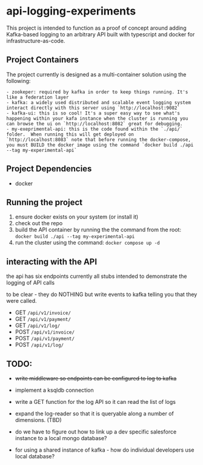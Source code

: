 # api-logging-experiments

This project is intended to function as a proof of concept around adding Kafka-based logging to an arbitrary API built with typescript and docker for infrastructure-as-code.

## Project Containers

The project currently is designed as a multi-container solution using the following:

    - zookeper: required by kafka in order to keep things running. It's like a federation layer
    - kafka: a widely used distributed and scalable event logging system interact directly with this server using `http://localhost:9082`
    - kafka-ui: this is so cool! It's a super easy way to see what's happening within your kafa instance when the cluster is running you can browse the ui on `http://localhost:8082` great for debugging.
    - my-exeprimental-api: this is the code found within the `./api/` folder.  When running this will get deployed on `http://localhost:8083` note that before running the docker-compose, you must BUILD the docker image using the command `docker build ./api --tag my-experimental-api`

## Project Dependencies

- docker

## Running the project

1. ensure docker exists on your system (or install it)
1. check out the repo
1. build the API container by running the the command from the root: `docker build ./api --tag my-experimental-api` 
1. run the cluster using the command: `docker compose up -d`

## interacting with the API

the api has six endpoints currently all stubs intended to demonstrate the logging of API calls

to be clear - they do NOTHING but write events to kafka telling you that they were called.

- GET `/api/v1/invoice/` 
- GET `/api/v1/payment/` 
- GET `/api/v1/log/` 
- POST `/api/v1/invoice/` 
- POST `/api/v1/payment/` 
- POST `/api/v1/log/` 

## TODO: 

- ~~write middleware so endpoints can be configured to log to kafka~~
- implement a ksqldb connection
- write a GET function for the log API so it can read the list of logs
- expand the log-reader so that it is queryable along a number of dimensions. (TBD)



- do we have to figure out how to link up a dev specific salesforce instance to a local mongo database?
- for using a shared instance of kafka - how do individual developers use local database?
